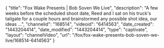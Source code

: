 {
    "title": "Fox Wake Presents | Bob Soven We Live",
    "description": "A few weeks before the scheduled shoot date, Reed and I sat on his truck's tailgate for a couple hours and brainstormed any possible shot idea, our ideas ...",
    "channelid": "168514",
    "videoid": "6414563",
    "date_created": "1443204414",
    "date_modified": "1443204414",
    "type": "captivate",
    "layout": "channelVideo",
    "url": "\/fox\/fox-wake-presents-bob-soven-we-live\/168514-6414563"
}